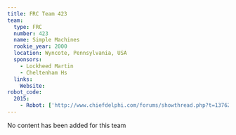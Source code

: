 ```yaml
---
title: FRC Team 423
team:
  type: FRC
  number: 423
  name: Simple Machines
  rookie_year: 2000
  location: Wyncote, Pennsylvania, USA
  sponsors:
    - Lockheed Martin
    - Cheltenham Hs
  links:
    Website:
robot_code:
  2015:
    - Robot: ['http://www.chiefdelphi.com/forums/showthread.php?t=137627', 'LabVIEW']
---
```

No content has been added for this team